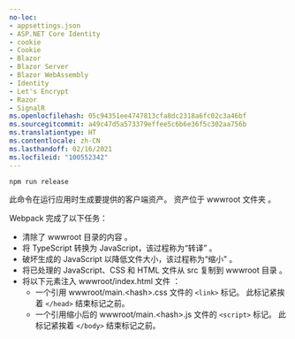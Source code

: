 ```yaml
---
no-loc:
- appsettings.json
- ASP.NET Core Identity
- cookie
- Cookie
- Blazor
- Blazor Server
- Blazor WebAssembly
- Identity
- Let's Encrypt
- Razor
- SignalR
ms.openlocfilehash: 05c94351ee4747813cfa8dc2318a6fc02c3a46bf
ms.sourcegitcommit: a49c47d5a573379effee5c6b6e36f5c302aa756b
ms.translationtype: HT
ms.contentlocale: zh-CN
ms.lasthandoff: 02/16/2021
ms.locfileid: "100552342"
---
```

```console
npm run release
```

此命令在运行应用时生成要提供的客户端资产。 资产位于 wwwroot 文件夹  。

Webpack 完成了以下任务：

* 清除了 wwwroot 目录的内容  。
* 将 TypeScript 转换为 JavaScript，该过程称为“转译”  。
* 破坏生成的 JavaScript 以降低文件大小，该过程称为“缩小”  。
* 将已处理的 JavaScript、CSS 和 HTML 文件从 src 复制到 wwwroot 目录   。
* 将以下元素注入 wwwroot/index.html 文件  ：
  * 一个引用 wwwroot/main.\<hash\>.css 文件的 `<link>` 标记。 此标记紧挨着 `</head>` 结束标记之前。
  * 一个引用缩小后的 wwwroot/main.\<hash\>.js 文件的 `<script>` 标记。 此标记紧挨着 `</body>` 结束标记之前。